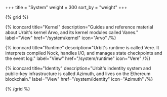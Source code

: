 +++
title = "System"
weight = 300
sort_by = "weight"
+++

{% grid %}

  {% iconcard
    title="Kernel"
    description="Guides and reference material about Urbit's kernel Arvo, and its kernel modules called Vanes."
    label="View"
    href="/system/kernel"
    icon="Arvo"
  /%}

  {% iconcard
    title="Runtime"
    description="Urbit's runtime is called Vere. It interprets compiled Nock, handles I/O, and manages state checkpoints and the event log."
    label="View"
    href="/system/runtime"
    icon="Vere"
  /%}

  {% iconcard
    title="Identity"
    description="Urbit's indentity system and public-key infrastructure is called Azimuth, and lives on the Ethereum blockchain."
    label="View"
    href="/system/identity"
    icon="Azimuth"
  /%}

{% /grid %}
